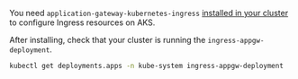 You need `application-gateway-kubernetes-ingress` [installed in your cluster](https://azure.github.io/application-gateway-kubernetes-ingress/setup/install/) to configure Ingress resources on AKS.

After installing, check that your cluster is running the `ingress-appgw-deployment`.

```bash
kubectl get deployments.apps -n kube-system ingress-appgw-deployment
```
